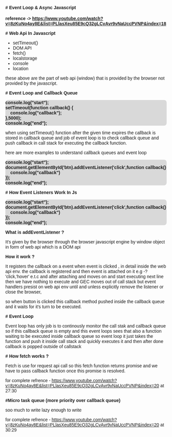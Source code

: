 <!-- styles -->

<style>
    * {
        font-family:sans-serif;
    }
    .highlight-normal {
        padding-inline:15px;
        padding-block:6px;
        background-color:#d9d;
       border-radius:3px;
        font-weight:700;
    }
    .highlight-em {
         padding-inline:10px;
        background-color:#cdfab6;
        border-radius:3px;
        font-weight:700;
    }
    .sub-heading {
        font-size:0.8rem
    }

    .code-example {
        font-weight:700;
         background-color:#d9d9d9; border-radius:8px;
    }

    .nothing {
        padding:10px;
    }
</style>

#### # Event Loop & Async Javascript

**reference -> https://www.youtube.com/watch?v=8zKuNo4ay8E&list=PLlasXeu85E9cQ32gLCvAvr9vNaUccPVNP&index=18**

<!-- <span class="highlight-normal sub-heading">Things to cover</span> -->

**# Web Api In Javascript**

- setTimeout()
- DOM API
- fetch()
- localstorage
- console
- location

these above are the part of web api (window) that is provided by the browser not provided by the javascript.

**# Event Loop and Callback Queue**

<pre class="code-example">
console.log("start");
setTimeout(function callback() {
    console.log("callback");
},5000);
console.log("end");
</pre>

when using setTimeout() function after the given time expires the callback is stored in callback queue and job of event loop is to check callback queue and push callback in call stack for executing the callback function.

here are more examples to understand callback queues and event loop

<pre class="code-example">
console.log("start");
document.getElementById('btn).addEventListener('click',function callback() {
    console.log("callback")
});
console.log("end");
</pre>

**# How Event Listeners Work In Js**

<pre class="code-example">
console.log("start");
document.getElementById('btn).addEventListener('click',function callback() {
    console.log("callback")
});
console.log("end");
</pre>

**What is addEventListener ?**

It's given by the browser through the browser javascript engine by window object in form of web api which is a DOM api

**How it work ?**

It registers the callback on a event when event is clicked , in detail inside the web api env. the callback is registered and then event is attached on it e.g -? 'click,'hover' e.t.c and after attaching and moves on and start executing next line then we have nothing to execute and GEC moves out of call stack but event handlers presist on web api env until and unless explicitly remove the listener or close the browser,

so when button is clicked this callback method pushed inside the callback queue and it waits for it's turn to be executed.

**# Event Loop**

Event loop has only job is to continously monitor the call stak and callback queue so if this callback queue is empty and this event loops sees that also a function waiting to be executed inside callback queue so event loop it just takes the function and push it inside call stack and quickly executes it and then after done callback is popped outside of callstack

**# How fetch works ?**

Fetch is use for request api call so this fetch function returns promise and we have to pass callback function once this promise is resolved.

for complete refrence - https://www.youtube.com/watch?v=8zKuNo4ay8E&list=PLlasXeu85E9cQ32gLCvAvr9vNaUccPVNP&index=20 at 27:30

**#Micro task queue (more priority over callback queue)**

soo much to write lazy enough to write

for complete refrence - https://www.youtube.com/watch?v=8zKuNo4ay8E&list=PLlasXeu85E9cQ32gLCvAvr9vNaUccPVNP&index=20 at 30:29
